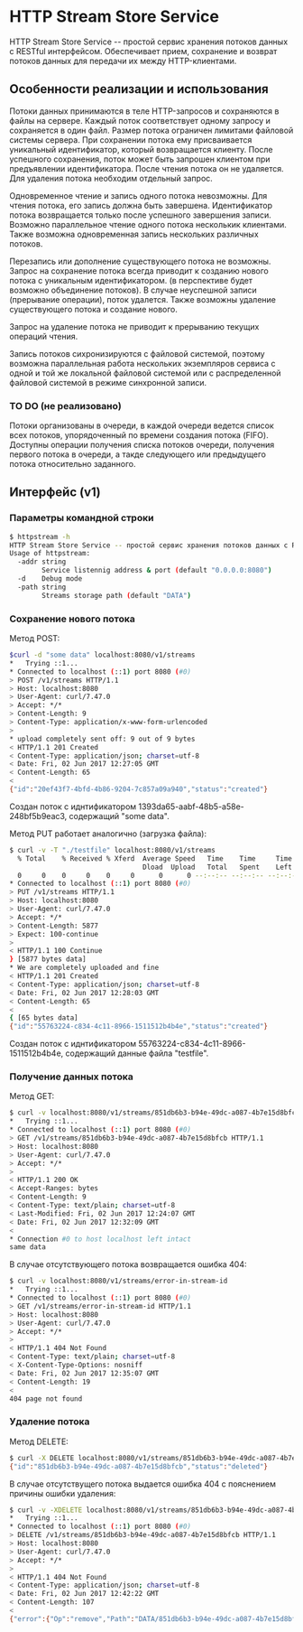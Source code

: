 # HTTP Stream Store Service

HTTP Stream Store Service -- простой сервис хранения потоков данных c RESTful интерфейсом. Обеспечивает прием, сохранение и возврат потоков данных для передачи их между HTTP-клиентами.

## Особенности реализации и использования
Потоки данных принимаются в теле HTTP-запросов и сохраняются в файлы на сервере. Каждый поток соответствует одному запросу и сохраняется в один файл. Размер потока ограничен лимитами файловой системы сервера. При сохранении потока ему присваивается уникальный идентификатор, который возвращается клиенту.
После успешного сохранения, поток может быть запрошен клиентом при предъявлении идентификатора. После чтения потока он не удаляется. Для удаления потока необходим отдельный запрос. 

Одновременное чтение и запись одного потока невозможны. Для чтения потока, его запись должна быть завершена. Идентификатор потока возвращается только после успешного завершения записи. Возможно параллельное чтение одного потока несколькик клиентами. Также возможна одновременная запись нескольких различных потоков.

Перезапись или дополнение существующего потока не возможны. Запрос на сохранение потока всегда приводит к созданию нового потока с уникальным идентификатором. (в перспективе будет возможно объединение потоков). В случае неуспешной записи (прерывание операции), поток удалется. Также возможны удаление существующего потока и создание нового.

Запрос на удаление потока не приводит к прерыванию текущих операций чтения. 

Запись потоков сихронизируются с файловой системой, поэтому возможна параллельная работа нескольких экземпляров сервиса с одной и той же локальной файловой системой или с распределенной файловой системой в режиме синхронной записи. 

### TO DO (не реализовано)

Потоки организованы в очереди, в каждой очереди ведется список всех потоков, упорядоченный по времени создания потока (FIFO). 
Доступны операции получения списка потоков очереди, получения первого потока в очереди, а такде следующего или предыдущего потока относительно заданного. 

## Интерфейс (v1)

### Параметры командной строки

```sh
$ httpstream -h
HTTP Stream Store Service -- простой сервис хранения потоков данных c RESTful интерфейсом.
Usage of httpstream:
  -addr string
        Service listennig address & port (default "0.0.0.0:8080")
  -d    Debug mode
  -path string
        Streams storage path (default "DATA")
```

### Сохранение нового потока 

Метод POST:

```sh
$curl -d "sоme data" localhost:8080/v1/streams
*   Trying ::1...
* Connected to localhost (::1) port 8080 (#0)
> POST /v1/streams HTTP/1.1
> Host: localhost:8080
> User-Agent: curl/7.47.0
> Accept: */*
> Content-Length: 9
> Content-Type: application/x-www-form-urlencoded
> 
* upload completely sent off: 9 out of 9 bytes
< HTTP/1.1 201 Created
< Content-Type: application/json; charset=utf-8
< Date: Fri, 02 Jun 2017 12:27:05 GMT
< Content-Length: 65
< 
{"id":"20ef43f7-4bfd-4b86-9204-7c857a09a940","status":"created"}
```
Создан поток с иднтификатором 1393da65-aabf-48b5-a58e-248bf5b9eac3, содержащий "some data".

Метод PUT работает аналогично (загрузка файла):

```sh
$ curl -v -T "./testfile" localhost:8080/v1/streams
  % Total    % Received % Xferd  Average Speed   Time    Time     Time  Current
                                 Dload  Upload   Total   Spent    Left  Speed
  0     0    0     0    0     0      0      0 --:--:-- --:--:-- --:--:--     0*   Trying ::1...
* Connected to localhost (::1) port 8080 (#0)
> PUT /v1/streams HTTP/1.1
> Host: localhost:8080
> User-Agent: curl/7.47.0
> Accept: */*
> Content-Length: 5877
> Expect: 100-continue
> 
< HTTP/1.1 100 Continue
} [5877 bytes data]
* We are completely uploaded and fine
< HTTP/1.1 201 Created
< Content-Type: application/json; charset=utf-8
< Date: Fri, 02 Jun 2017 12:28:03 GMT
< Content-Length: 65
< 
{ [65 bytes data]
{"id":"55763224-c834-4c11-8966-1511512b4b4e","status":"created"}
```
Создан поток с иднтификатором 55763224-c834-4c11-8966-1511512b4b4e, содержащий данные файла "testfile".

### Получение данных потока

Метод GET:

```sh
$ curl -v localhost:8080/v1/streams/851db6b3-b94e-49dc-a087-4b7e15d8bfcb
*   Trying ::1...
* Connected to localhost (::1) port 8080 (#0)
> GET /v1/streams/851db6b3-b94e-49dc-a087-4b7e15d8bfcb HTTP/1.1
> Host: localhost:8080
> User-Agent: curl/7.47.0
> Accept: */*
> 
< HTTP/1.1 200 OK
< Accept-Ranges: bytes
< Content-Length: 9
< Content-Type: text/plain; charset=utf-8
< Last-Modified: Fri, 02 Jun 2017 12:24:07 GMT
< Date: Fri, 02 Jun 2017 12:32:09 GMT
< 
* Connection #0 to host localhost left intact
same data
``` 

В случае отсутствующего потока возвращается ошибка 404:

```sh
$ curl -v localhost:8080/v1/streams/error-in-stream-id
*   Trying ::1...
* Connected to localhost (::1) port 8080 (#0)
> GET /v1/streams/error-in-stream-id HTTP/1.1
> Host: localhost:8080
> User-Agent: curl/7.47.0
> Accept: */*
> 
< HTTP/1.1 404 Not Found
< Content-Type: text/plain; charset=utf-8
< X-Content-Type-Options: nosniff
< Date: Fri, 02 Jun 2017 12:35:07 GMT
< Content-Length: 19
< 
404 page not found
```

### Удаление потока

Метод DELETE:

```sh
$ curl -X DELETE localhost:8080/v1/streams/851db6b3-b94e-49dc-a087-4b7e15d8bfcb
{"id":"851db6b3-b94e-49dc-a087-4b7e15d8bfcb","status":"deleted"}
```

В случае отсутствущего потока выдается ошибка 404 c пояснением причины ошибки удаления:
```sh
$ curl -v -XDELETE localhost:8080/v1/streams/851db6b3-b94e-49dc-a087-4b7e15d8bfcb
*   Trying ::1...
* Connected to localhost (::1) port 8080 (#0)
> DELETE /v1/streams/851db6b3-b94e-49dc-a087-4b7e15d8bfcb HTTP/1.1
> Host: localhost:8080
> User-Agent: curl/7.47.0
> Accept: */*
> 
< HTTP/1.1 404 Not Found
< Content-Type: application/json; charset=utf-8
< Date: Fri, 02 Jun 2017 12:42:22 GMT
< Content-Length: 107
< 
{"error":{"Op":"remove","Path":"DATA/851db6b3-b94e-49dc-a087-4b7e15d8bfcb.data","Err":2},"status":"error"}
```




